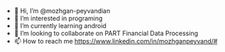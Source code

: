 - 👋 Hi, I’m @mozhgan-peyvandian
- 👀 I’m interested in programing
- 🌱 I’m currently learning android 
- 💞️ I’m looking to collaborate on PART Financial Data Processing
- 📫 How to reach me https://www.linkedin.com/in/mozhganpeyvand/#

<!---
mozhgan-peyvand/mozhgan-peyvand is a ✨ special ✨ repository because its `README.md` (this file) appears on your GitHub profile.
You can click the Preview link to take a look at your changes.
--->
